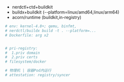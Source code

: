 

- nerdctl+ctd+buildkit
- buildx+buildkit (--platform=linux/amd64,linux/arm64)
- acorn/runtime (buildkit,in-registry)


```bash
# env: kernel-4.8+; qemu, binfmt,
# nerdctl/buildx build -t . --platform=...
# Dockerfile: arg x2


# pri-registry:
#  1.priv domain
#  2.priv certs
# filesystem/docker

# 物理机 | 容器Pod内运行
# attestation: registry/syncer
```